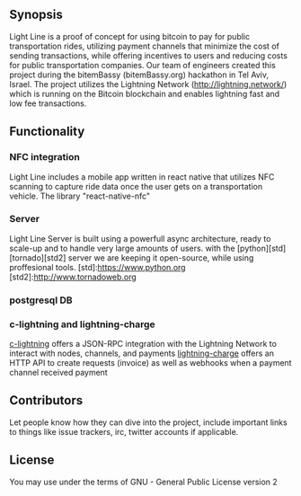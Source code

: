 ## Synopsis

Light Line is a proof of concept for using bitcoin to pay for public transportation rides, utilizing payment channels that minimize the cost of sending transactions, while offering incentives to users and reducing costs for public transportation companies.
Our team of engineers created this project during the bitemBassy (bitemBassy.org) hackathon in Tel Aviv, Israel. 
The project utilizes the Lightning Network (http://lightning.network/) which is running on the Bitcoin blockchain and enables lightning fast and low fee transactions. 

## Functionality

### NFC integration
Light Line includes a mobile app written in react native that utilizes NFC scanning to capture ride data once the user gets on a transportation vehicle.
The library "react-native-nfc"

### Server
Light Line Server is built using a powerfull async architecture, ready to scale-up and to handle very large amounts of users.  with the [python][std] [tornado][std2] server we are keeping it open-source, while using proffesional tools. 
[std]:https://www.python.org
[std2]:http://www.tornadoweb.org
### postgresql DB


### c-lightning and lightning-charge
[c-lightning][std3] offers a JSON-RPC integration with the Lightning Network to interact with nodes, channels, and payments
[lightning-charge][std4] offers an HTTP API to create requests (invoice) as well as webhooks when a payment channel received payment

[std3]:https://github.com/ElementsProject/lightning
[std4]:https://github.com/ElementsProject/lightning-charge
## Contributors

Let people know how they can dive into the project, include important links to things like issue trackers, irc, twitter accounts if applicable.

## License
  
You may use under the terms of GNU - General Public License version 2
